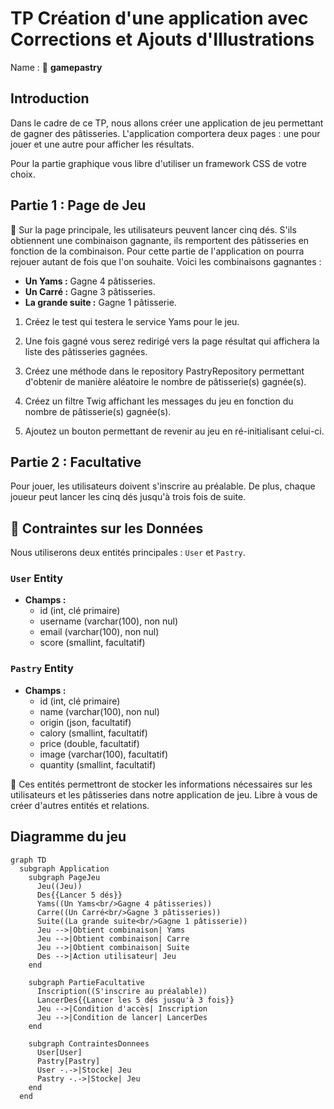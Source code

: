 # TP Création d'une application avec Corrections et Ajouts d'Illustrations

Name : 🚀 **gamepastry**

## Introduction
Dans le cadre de ce TP, nous allons créer une application de jeu permettant de gagner des pâtisseries. L'application comportera deux pages : une pour jouer et une autre pour afficher les résultats.

Pour la partie graphique vous libre d'utiliser un framework CSS de votre choix.

## Partie 1 : Page de Jeu

🚀 Sur la page principale, les utilisateurs peuvent lancer cinq dés. S'ils obtiennent une combinaison gagnante, ils remportent des pâtisseries en fonction de la combinaison. Pour cette partie de l'application on pourra rejouer autant de fois que l'on souhaite. Voici les combinaisons gagnantes :

- **Un Yams :** Gagne 4 pâtisseries.
- **Un Carré :** Gagne 3 pâtisseries.
- **La grande suite :** Gagne 1 pâtisserie.

1. Créez le test qui testera le service Yams pour le jeu.

1. Une fois gagné vous serez redirigé vers la page résultat qui affichera la liste des pâtisseries gagnées.

1. Créez une méthode dans le repository PastryRepository permettant d'obtenir de manière aléatoire le nombre de pâtisserie(s) gagnée(s).

2. Créez un filtre Twig affichant les messages du jeu en fonction du nombre de pâtisserie(s) gagnée(s).
   
3. Ajoutez un bouton permettant de revenir au jeu en ré-initialisant celui-ci.

## Partie 2 : Facultative

Pour jouer, les utilisateurs doivent s'inscrire au préalable. De plus, chaque joueur peut lancer les cinq dés jusqu'à trois fois de suite.

## 🥟 Contraintes sur les Données

Nous utiliserons deux entités principales : `User` et `Pastry`.

### `User` Entity
- **Champs :**
  - id (int, clé primaire)
  - username (varchar(100), non nul)
  - email (varchar(100), non nul)
  - score (smallint, facultatif)


### `Pastry` Entity
- **Champs :**
  - id (int, clé primaire)
  - name (varchar(100), non nul)
  - origin (json, facultatif)
  - calory (smallint, facultatif)
  - price (double, facultatif)
  - image (varchar(100), facultatif)
  - quantity (smallint, facultatif)


🚀 Ces entités permettront de stocker les informations nécessaires sur les utilisateurs et les pâtisseries dans notre application de jeu. Libre à vous de créer d'autres entités et relations.

## Diagramme du jeu  

```mermaid
graph TD
  subgraph Application
    subgraph PageJeu
      Jeu((Jeu))
      Des{{Lancer 5 dés}}
      Yams((Un Yams<br/>Gagne 4 pâtisseries))
      Carre((Un Carré<br/>Gagne 3 pâtisseries))
      Suite((La grande suite<br/>Gagne 1 pâtisserie))
      Jeu -->|Obtient combinaison| Yams
      Jeu -->|Obtient combinaison| Carre
      Jeu -->|Obtient combinaison| Suite
      Des -->|Action utilisateur| Jeu
    end

    subgraph PartieFacultative
      Inscription((S'inscrire au préalable))
      LancerDes{{Lancer les 5 dés jusqu'à 3 fois}}
      Jeu -->|Condition d'accès| Inscription
      Jeu -->|Condition de lancer| LancerDes
    end

    subgraph ContraintesDonnees
      User[User]
      Pastry[Pastry]
      User -.->|Stocke| Jeu
      Pastry -.->|Stocke| Jeu
    end
  end
```
